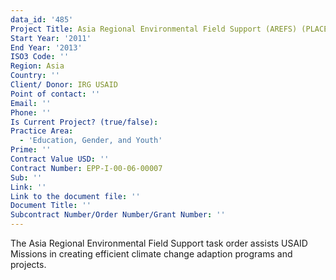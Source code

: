 ```yaml
---
data_id: '485'
Project Title: Asia Regional Environmental Field Support (AREFS) (PLACE IQC)
Start Year: '2011'
End Year: '2013'
ISO3 Code: ''
Region: Asia
Country: ''
Client/ Donor: IRG USAID
Point of contact: ''
Email: ''
Phone: ''
Is Current Project? (true/false): 
Practice Area:
  - 'Education, Gender, and Youth'
Prime: ''
Contract Value USD: ''
Contract Number: EPP-I-00-06-00007
Sub: ''
Link: ''
Link to the document file: ''
Document Title: ''
Subcontract Number/Order Number/Grant Number: ''
---
```


The Asia Regional Environmental Field Support task order assists USAID Missions in creating efficient climate change adaption programs and projects.